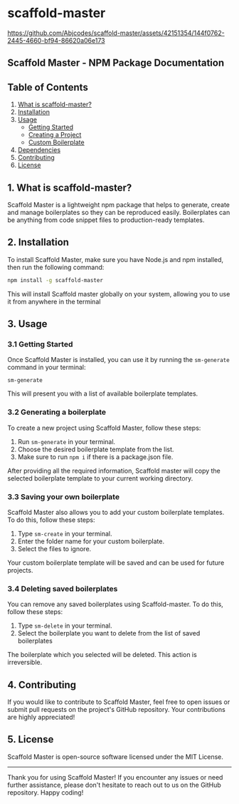 # scaffold-master



https://github.com/Abjcodes/scaffold-master/assets/42151354/144f0762-2445-4660-bf94-86620a06e173



## Scaffold Master - NPM Package Documentation

## Table of Contents

1. [What is scaffold-master?](#what-is-scaffold-master)
2. [Installation](#installation)
3. [Usage](#usage)
    - [Getting Started](#getting-started)
    - [Creating a Project](#creating-a-project)
    - [Custom Boilerplate](#custom-boilerplate)
4. [Dependencies](#dependencies)
5. [Contributing](#contributing)
6. [License](#license)

## 1. What is scaffold-master?

Scaffold Master is a lightweight npm package that helps to generate, create and manage boilerplates so they can be reproduced easily. Boilerplates can be anything from code snippet files to production-ready templates.

## 2. Installation

To install Scaffold Master, make sure you have Node.js and npm installed, then run the following command:

```bash
npm install -g scaffold-master
```

This will install Scaffold master globally on your system, allowing you to use it from anywhere in the terminal

3\. Usage
---------

### 3.1 Getting Started

Once Scaffold Master is installed, you can use it by running the `sm-generate` command in your terminal:

`sm-generate`

This will present you with a list of available boilerplate templates.

### 3.2 Generating a boilerplate

To create a new project using Scaffold Master, follow these steps:

1.  Run `sm-generate` in your terminal.
2.  Choose the desired boilerplate template from the list.
3.  Make sure to run `npm i` if there is a package.json file.

After providing all the required information, Scaffold master will copy the selected boilerplate template to your current working directory.

### 3.3 Saving your own boilerplate

Scaffold Master also allows you to add your custom boilerplate templates. To do this, follow these steps:

1.  Type `sm-create` in your terminal.
2.  Enter the folder name for your custom boilerplate.
3.  Select the files to ignore.

Your custom boilerplate template will be saved and can be used for future projects.

### 3.4 Deleting saved boilerplates

You can remove any saved boilerplates using Scaffold-master. To do this, follow these steps:

1. Type `sm-delete` in your terminal.
2. Select the boilerplate you want to delete from the list of saved boilerplates

The boilerplate which you selected will be deleted. This action is irreversible.

4\. Contributing
----------------

If you would like to contribute to Scaffold Master, feel free to open issues or submit pull requests on the project's GitHub repository. Your contributions are highly appreciated!

5\. License
-----------

Scaffold Master is open-source software licensed under the MIT License. 

* * * * *

Thank you for using Scaffold Master! If you encounter any issues or need further assistance, please don't hesitate to reach out to us on the GitHub repository. Happy coding!
